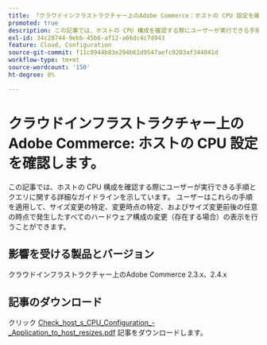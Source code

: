 ```yaml
---
title: 「クラウドインフラストラクチャー上のAdobe Commerce：ホストの CPU 設定を確認する」
promoted: true
description: この記事では、ホストの CPU 構成を確認する際にユーザーが実行できる手順とクエリに関する詳細なガイドラインを示しています。 ユーザーはこれらの手順を適用して、サイズ変更の特定、変更時点の特定、およびサイズ変更前後の任意の時点で発生したすべてのハードウェア構成の変更（存在する場合）の表示を行うことができます。
exl-id: 34c28744-9ebb-45b6-af12-a66dc4c7d943
feature: Cloud, Configuration
source-git-commit: f11c8944b83e294b61d9547aefc9203af344041d
workflow-type: tm+mt
source-wordcount: '150'
ht-degree: 0%

---
```


# クラウドインフラストラクチャー上のAdobe Commerce: ホストの CPU 設定を確認します。

この記事では、ホストの CPU 構成を確認する際にユーザーが実行できる手順とクエリに関する詳細なガイドラインを示しています。 ユーザーはこれらの手順を適用して、サイズ変更の特定、変更時点の特定、およびサイズ変更前後の任意の時点で発生したすべてのハードウェア構成の変更（存在する場合）の表示を行うことができます。

## 影響を受ける製品とバージョン

クラウドインフラストラクチャー上のAdobe Commerce 2.3.x、2.4.x

## 記事のダウンロード

クリック [Check_host_s_CPU_Configuration_-_Application_to_host_resizes.pdf](assets/Check_host_s_CPU_Configuration_-_Application_to_host_resizes.pdf) 記事をダウンロードします。
